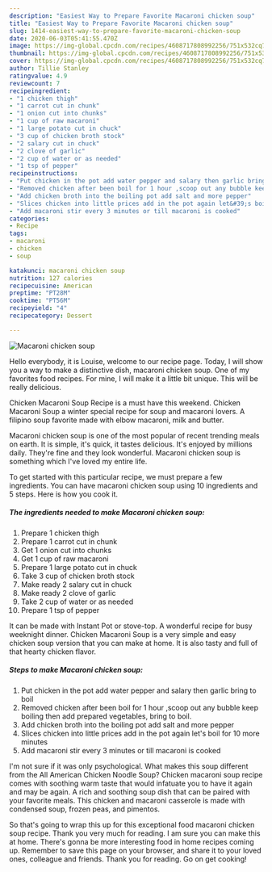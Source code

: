 ```yaml
---
description: "Easiest Way to Prepare Favorite Macaroni chicken soup"
title: "Easiest Way to Prepare Favorite Macaroni chicken soup"
slug: 1414-easiest-way-to-prepare-favorite-macaroni-chicken-soup
date: 2020-06-03T05:41:55.470Z
image: https://img-global.cpcdn.com/recipes/4608717808992256/751x532cq70/macaroni-chicken-soup-recipe-main-photo.jpg
thumbnail: https://img-global.cpcdn.com/recipes/4608717808992256/751x532cq70/macaroni-chicken-soup-recipe-main-photo.jpg
cover: https://img-global.cpcdn.com/recipes/4608717808992256/751x532cq70/macaroni-chicken-soup-recipe-main-photo.jpg
author: Tillie Stanley
ratingvalue: 4.9
reviewcount: 7
recipeingredient:
- "1 chicken thigh"
- "1 carrot cut in chunk"
- "1 onion cut into chunks"
- "1 cup of raw macaroni"
- "1 large potato cut in chuck"
- "3 cup of chicken broth stock"
- "2 salary cut in chuck"
- "2 clove of garlic"
- "2 cup of water or as needed"
- "1 tsp of pepper"
recipeinstructions:
- "Put chicken in the pot add water pepper and salary then garlic bring to boil"
- "Removed chicken after been boil for 1 hour ,scoop out any bubble keep boiling then add prepared vegetables, bring to boil."
- "Add chicken broth into the boiling pot add salt and more pepper"
- "Slices chicken into little prices add in the pot again let&#39;s boil for 10 more minutes"
- "Add macaroni stir every 3 minutes or till macaroni is cooked"
categories:
- Recipe
tags:
- macaroni
- chicken
- soup

katakunci: macaroni chicken soup 
nutrition: 127 calories
recipecuisine: American
preptime: "PT28M"
cooktime: "PT56M"
recipeyield: "4"
recipecategory: Dessert

---
```



![Macaroni chicken soup](https://img-global.cpcdn.com/recipes/4608717808992256/751x532cq70/macaroni-chicken-soup-recipe-main-photo.jpg)

Hello everybody, it is Louise, welcome to our recipe page. Today, I will show you a way to make a distinctive dish, macaroni chicken soup. One of my favorites food recipes. For mine, I will make it a little bit unique. This will be really delicious.

Chicken Macaroni Soup Recipe is a must have this weekend. Chicken Macaroni Soup a winter special recipe for soup and macaroni lovers. A filipino soup favorite made with elbow macaroni, milk and butter.

Macaroni chicken soup is one of the most popular of recent trending meals on earth. It is simple, it's quick, it tastes delicious. It's enjoyed by millions daily. They're fine and they look wonderful. Macaroni chicken soup is something which I've loved my entire life.


To get started with this particular recipe, we must prepare a few ingredients. You can have macaroni chicken soup using 10 ingredients and 5 steps. Here is how you cook it.

<!--inarticleads1-->

##### The ingredients needed to make Macaroni chicken soup:

1. Prepare 1 chicken thigh
1. Prepare 1 carrot cut in chunk
1. Get 1 onion cut into chunks
1. Get 1 cup of raw macaroni
1. Prepare 1 large potato cut in chuck
1. Take 3 cup of chicken broth stock
1. Make ready 2 salary cut in chuck
1. Make ready 2 clove of garlic
1. Take 2 cup of water or as needed
1. Prepare 1 tsp of pepper


It can be made with Instant Pot or stove-top. A wonderful recipe for busy weeknight dinner. Chicken Macaroni Soup is a very simple and easy chicken soup version that you can make at home. It is also tasty and full of that hearty chicken flavor. 

<!--inarticleads2-->

##### Steps to make Macaroni chicken soup:

1. Put chicken in the pot add water pepper and salary then garlic bring to boil
1. Removed chicken after been boil for 1 hour ,scoop out any bubble keep boiling then add prepared vegetables, bring to boil.
1. Add chicken broth into the boiling pot add salt and more pepper
1. Slices chicken into little prices add in the pot again let&#39;s boil for 10 more minutes
1. Add macaroni stir every 3 minutes or till macaroni is cooked


I&#39;m not sure if it was only psychological. What makes this soup different from the All American Chicken Noodle Soup? Chicken macaroni soup recipe comes with soothing warm taste that would infatuate you to have it again and may be again. A rich and soothing soup dish that can be paired with your favorite meals. This chicken and macaroni casserole is made with condensed soup, frozen peas, and pimentos. 

So that's going to wrap this up for this exceptional food macaroni chicken soup recipe. Thank you very much for reading. I am sure you can make this at home. There's gonna be more interesting food in home recipes coming up. Remember to save this page on your browser, and share it to your loved ones, colleague and friends. Thank you for reading. Go on get cooking!
